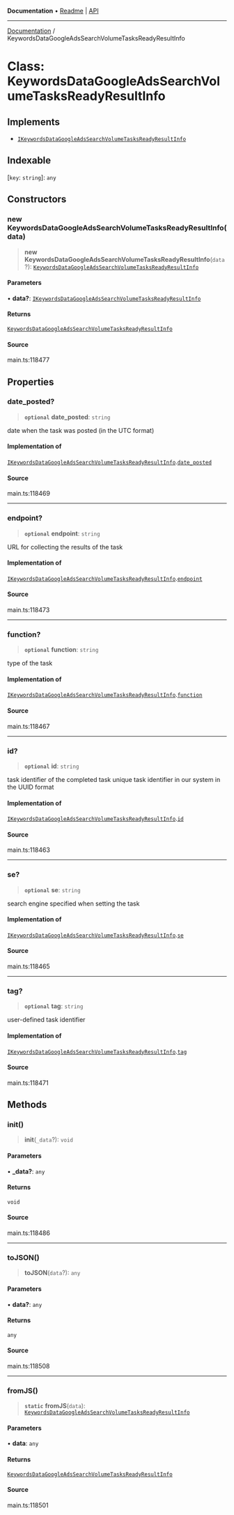 **Documentation** • [Readme](../README.md) \| [API](../globals.md)

***

[Documentation](../README.md) / KeywordsDataGoogleAdsSearchVolumeTasksReadyResultInfo

# Class: KeywordsDataGoogleAdsSearchVolumeTasksReadyResultInfo

## Implements

- [`IKeywordsDataGoogleAdsSearchVolumeTasksReadyResultInfo`](../interfaces/IKeywordsDataGoogleAdsSearchVolumeTasksReadyResultInfo.md)

## Indexable

 \[`key`: `string`\]: `any`

## Constructors

### new KeywordsDataGoogleAdsSearchVolumeTasksReadyResultInfo(data)

> **new KeywordsDataGoogleAdsSearchVolumeTasksReadyResultInfo**(`data`?): [`KeywordsDataGoogleAdsSearchVolumeTasksReadyResultInfo`](KeywordsDataGoogleAdsSearchVolumeTasksReadyResultInfo.md)

#### Parameters

• **data?**: [`IKeywordsDataGoogleAdsSearchVolumeTasksReadyResultInfo`](../interfaces/IKeywordsDataGoogleAdsSearchVolumeTasksReadyResultInfo.md)

#### Returns

[`KeywordsDataGoogleAdsSearchVolumeTasksReadyResultInfo`](KeywordsDataGoogleAdsSearchVolumeTasksReadyResultInfo.md)

#### Source

main.ts:118477

## Properties

### date\_posted?

> **`optional`** **date\_posted**: `string`

date when the task was posted (in the UTC format)

#### Implementation of

[`IKeywordsDataGoogleAdsSearchVolumeTasksReadyResultInfo`](../interfaces/IKeywordsDataGoogleAdsSearchVolumeTasksReadyResultInfo.md).[`date_posted`](../interfaces/IKeywordsDataGoogleAdsSearchVolumeTasksReadyResultInfo.md#date_posted)

#### Source

main.ts:118469

***

### endpoint?

> **`optional`** **endpoint**: `string`

URL for collecting the results of the task

#### Implementation of

[`IKeywordsDataGoogleAdsSearchVolumeTasksReadyResultInfo`](../interfaces/IKeywordsDataGoogleAdsSearchVolumeTasksReadyResultInfo.md).[`endpoint`](../interfaces/IKeywordsDataGoogleAdsSearchVolumeTasksReadyResultInfo.md#endpoint)

#### Source

main.ts:118473

***

### function?

> **`optional`** **function**: `string`

type of the task

#### Implementation of

[`IKeywordsDataGoogleAdsSearchVolumeTasksReadyResultInfo`](../interfaces/IKeywordsDataGoogleAdsSearchVolumeTasksReadyResultInfo.md).[`function`](../interfaces/IKeywordsDataGoogleAdsSearchVolumeTasksReadyResultInfo.md#function)

#### Source

main.ts:118467

***

### id?

> **`optional`** **id**: `string`

task identifier of the completed task
unique task identifier in our system in the UUID format

#### Implementation of

[`IKeywordsDataGoogleAdsSearchVolumeTasksReadyResultInfo`](../interfaces/IKeywordsDataGoogleAdsSearchVolumeTasksReadyResultInfo.md).[`id`](../interfaces/IKeywordsDataGoogleAdsSearchVolumeTasksReadyResultInfo.md#id)

#### Source

main.ts:118463

***

### se?

> **`optional`** **se**: `string`

search engine specified when setting the task

#### Implementation of

[`IKeywordsDataGoogleAdsSearchVolumeTasksReadyResultInfo`](../interfaces/IKeywordsDataGoogleAdsSearchVolumeTasksReadyResultInfo.md).[`se`](../interfaces/IKeywordsDataGoogleAdsSearchVolumeTasksReadyResultInfo.md#se)

#### Source

main.ts:118465

***

### tag?

> **`optional`** **tag**: `string`

user-defined task identifier

#### Implementation of

[`IKeywordsDataGoogleAdsSearchVolumeTasksReadyResultInfo`](../interfaces/IKeywordsDataGoogleAdsSearchVolumeTasksReadyResultInfo.md).[`tag`](../interfaces/IKeywordsDataGoogleAdsSearchVolumeTasksReadyResultInfo.md#tag)

#### Source

main.ts:118471

## Methods

### init()

> **init**(`_data`?): `void`

#### Parameters

• **\_data?**: `any`

#### Returns

`void`

#### Source

main.ts:118486

***

### toJSON()

> **toJSON**(`data`?): `any`

#### Parameters

• **data?**: `any`

#### Returns

`any`

#### Source

main.ts:118508

***

### fromJS()

> **`static`** **fromJS**(`data`): [`KeywordsDataGoogleAdsSearchVolumeTasksReadyResultInfo`](KeywordsDataGoogleAdsSearchVolumeTasksReadyResultInfo.md)

#### Parameters

• **data**: `any`

#### Returns

[`KeywordsDataGoogleAdsSearchVolumeTasksReadyResultInfo`](KeywordsDataGoogleAdsSearchVolumeTasksReadyResultInfo.md)

#### Source

main.ts:118501
